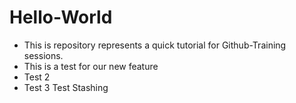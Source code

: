 # Hello-World

- This is repository represents a quick tutorial for Github-Training sessions.
- This is a test for our new feature
- Test 2
- Test 3
Test Stashing
